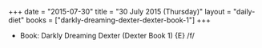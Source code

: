+++
date = "2015-07-30"
title = "30 July 2015 (Thursday)"
layout = "daily-diet"
books = ["darkly-dreaming-dexter-dexter-book-1"]
+++


* Book: Darkly Dreaming Dexter (Dexter Book 1) {E} /f/